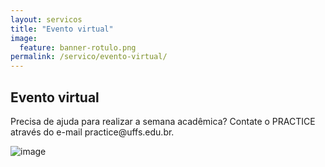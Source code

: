 ```yaml
---
layout: servicos
title: "Evento virtual"
image:
  feature: banner-rotulo.png
permalink: /servico/evento-virtual/
---
```


<section class="fdb-block">
  <div class="container">
    <div class="row align-items-center pt-2">
      <div class="col-12 col-md-8 col-lg-7">
        <h2>Evento virtual</h2>
        <p class="lead">Precisa de ajuda para realizar a semana acadêmica? Contate o PRACTICE através do e-mail practice@uffs.edu.br.</p>
      </div>
      <div class="col-8 col-md-4 m-auto m-md-0 ml-md-auto pt-5">
        <p><img alt="image" class="img-fluid" src="https://cdn.jsdelivr.net/gh/froala/design-blocks@2.0.1/dist/imgs//draws/git.svg"></p>
      </div>
    </div>
  </div>
</section>